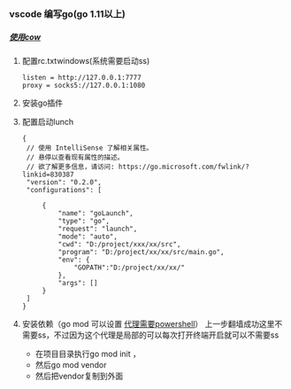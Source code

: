 ### vscode 编写go(go 1.11以上)

##### [使用cow](https://github.com/cyfdecyf/cow)

1. 配置rc.txtwindows(系统需要启动ss)

   ```
   listen = http://127.0.0.1:7777
   proxy = socks5://127.0.0.1:1080
   ```

2. 安装go插件

3. 配置启动lunch

   ```
   {
   	// 使用 IntelliSense 了解相关属性。 
   	// 悬停以查看现有属性的描述。
   	// 欲了解更多信息，请访问: https://go.microsoft.com/fwlink/?linkid=830387
   	"version": "0.2.0",
   	"configurations": [
   		
   		{
   			"name": "goLaunch",
   			"type": "go",
   			"request": "launch",
   			"mode": "auto",
   			"cwd": "D:/project/xxx/xx/src",
   			"program": "D:/project/xx/xx/src/main.go",
   			"env": {
   				"GOPATH":"D:/project/xx/xx/"
   			},
   			"args": []
   		}
   	]
   }
   ```

4. 安装依赖（go mod 可以设置 [代理需要powershell](https://goproxy.io/)）
   上一步翻墙成功这里不需要ss，不过因为这个代理是局部的可以每次打开终端开启就可以不需要ss
   - 在项目目录执行go mod init ，
   - 然后go mod vendor
   - 然后把vendor复制到外面




